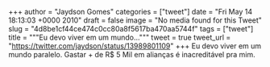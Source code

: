 
+++
author = "Jaydson Gomes"
categories = ["tweet"]
date = "Fri May 14 18:13:03 +0000 2010"
draft = false
image = "No media found for this Tweet"
slug = "4d8be1cf44ce474c0cc80a8f5617ba470aa5744f"
tags = ["tweet"]
title = """Eu devo viver em um mundo..."""
tweet = true
tweet_url = "https://twitter.com/jaydson/status/13989801109"
+++
Eu devo viver em um mundo paralelo. Gastar + de R$ 5 Mil em alianças é inacreditável pra mim.
